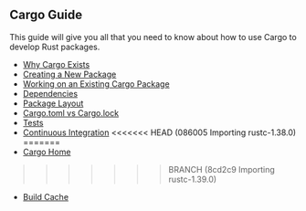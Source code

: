 ## Cargo Guide

This guide will give you all that you need to know about how to use Cargo to
develop Rust packages.

* [Why Cargo Exists](why-cargo-exists.md)
* [Creating a New Package](creating-a-new-project.md)
* [Working on an Existing Cargo Package](working-on-an-existing-project.md)
* [Dependencies](dependencies.md)
* [Package Layout](project-layout.md)
* [Cargo.toml vs Cargo.lock](cargo-toml-vs-cargo-lock.md)
* [Tests](tests.md)
* [Continuous Integration](continuous-integration.md)
<<<<<<< HEAD   (086005 Importing rustc-1.38.0)
=======
* [Cargo Home](cargo-home.md)
>>>>>>> BRANCH (8cd2c9 Importing rustc-1.39.0)
* [Build Cache](build-cache.md)

